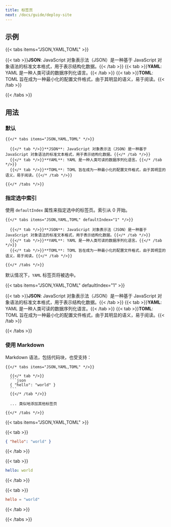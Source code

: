 ```yaml
---
title: 标签页
next: /docs/guide/deploy-site
---
```


## 示例

{{< tabs items="JSON,YAML,TOML" >}}

{{< tab >}}**JSON**: JavaScript 对象表示法（JSON）是一种基于 JavaScript 对象语法的标准文本格式，用于表示结构化数据。{{< /tab >}}
{{< tab >}}**YAML**: YAML 是一种人类可读的数据序列化语言。{{< /tab >}}
{{< tab >}}**TOML**: TOML 旨在成为一种最小化的配置文件格式，由于其明显的语义，易于阅读。{{< /tab >}}

{{< /tabs >}}

## 用法

### 默认

```
{{</* tabs items="JSON,YAML,TOML" */>}}

  {{</* tab */>}}**JSON**: JavaScript 对象表示法（JSON）是一种基于 JavaScript 对象语法的标准文本格式，用于表示结构化数据。{{</* /tab */>}}
  {{</* tab */>}}**YAML**: YAML 是一种人类可读的数据序列化语言。{{</* /tab */>}}
  {{</* tab */>}}**TOML**: TOML 旨在成为一种最小化的配置文件格式，由于其明显的语义，易于阅读。{{</* /tab */>}}

{{</* /tabs */>}}
```

### 指定选中索引

使用 `defaultIndex` 属性来指定选中的标签页。索引从 0 开始。

```
{{</* tabs items="JSON,YAML,TOML" defaultIndex="1" */>}}

  {{</* tab */>}}**JSON**: JavaScript 对象表示法（JSON）是一种基于 JavaScript 对象语法的标准文本格式，用于表示结构化数据。{{</* /tab */>}}
  {{</* tab */>}}**YAML**: YAML 是一种人类可读的数据序列化语言。{{</* /tab */>}}
  {{</* tab */>}}**TOML**: TOML 旨在成为一种最小化的配置文件格式，由于其明显的语义，易于阅读。{{</* /tab */>}}

{{</* /tabs */>}}
```

默认情况下，`YAML` 标签页将被选中。

{{< tabs items="JSON,YAML,TOML" defaultIndex="1" >}}

{{< tab >}}**JSON**: JavaScript 对象表示法（JSON）是一种基于 JavaScript 对象语法的标准文本格式，用于表示结构化数据。{{< /tab >}}
{{< tab >}}**YAML**: YAML 是一种人类可读的数据序列化语言。{{< /tab >}}
{{< tab >}}**TOML**: TOML 旨在成为一种最小化的配置文件格式，由于其明显的语义，易于阅读。{{< /tab >}}

{{< /tabs >}}


### 使用 Markdown

Markdown 语法，包括代码块，也受支持：

````
{{</* tabs items="JSON,YAML,TOML" */>}}

  {{</* tab */>}}
  ```json
  { "hello": "world" }
  ```
  {{</* /tab */>}}

  ... 类似地添加其他标签页

{{</* /tabs */>}}
````

{{< tabs items="JSON,YAML,TOML" >}}

  {{< tab >}}
  ```json
  { "hello": "world" }
  ```
  {{< /tab >}}

  {{< tab >}}
  ```yaml
  hello: world
  ```
  {{< /tab >}}

  {{< tab >}}
  ```toml
  hello = "world"
  ```
  {{< /tab >}}

{{< /tabs >}}
